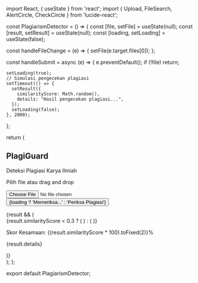 import React, { useState } from 'react';
import { Upload, FileSearch, AlertCircle, CheckCircle } from 'lucide-react';

const PlagiarismDetector = () => {
  const [file, setFile] = useState(null);
  const [result, setResult] = useState(null);
  const [loading, setLoading] = useState(false);

  const handleFileChange = (e) => {
    setFile(e.target.files[0]);
  };

  const handleSubmit = async (e) => {
    e.preventDefault();
    if (!file) return;

    setLoading(true);
    // Simulasi pengecekan plagiasi
    setTimeout(() => {
      setResult({
        similarityScore: Math.random(),
        details: "Hasil pengecekan plagiasi...",
      });
      setLoading(false);
    }, 2000);
  };

  return (
    <div className="min-h-screen bg-gray-100 py-6 flex flex-col justify-center sm:py-12">
      <div className="relative py-3 sm:max-w-xl sm:mx-auto">
        <div className="absolute inset-0 bg-gradient-to-r from-cyan-400 to-light-blue-500 shadow-lg transform -skew-y-6 sm:skew-y-0 sm:-rotate-6 sm:rounded-3xl"></div>
        <div className="relative px-4 py-10 bg-white shadow-lg sm:rounded-3xl sm:p-20">
          <div className="max-w-md mx-auto">
            <div className="flex items-center space-x-5">
              <div className="h-14 w-14 bg-yellow-200 rounded-full flex items-center justify-center">
                <FileSearch size={28} className="text-yellow-500" />
              </div>
              <div className="block pl-2 font-semibold text-xl self-start text-gray-700">
                <h2 className="leading-relaxed">PlagiGuard</h2>
                <p className="text-sm text-gray-500 font-normal leading-relaxed">Deteksi Plagiasi Karya Ilmiah</p>
              </div>
            </div>
            <div className="divide-y divide-gray-200">
              <div className="py-8 text-base leading-6 space-y-4 text-gray-700 sm:text-lg sm:leading-7">
                <form onSubmit={handleSubmit} className="space-y-4">
                  <div className="flex items-center justify-center w-full">
                    <label className="flex flex-col rounded-lg border-4 border-dashed w-full h-60 p-10 group text-center">
                      <div className="h-full w-full text-center flex flex-col items-center justify-center">
                        <Upload className="w-10 h-10 text-blue-400 group-hover:text-blue-600" />
                        <p className="pointer-none text-gray-500 ">
                          <span className="text-blue-500 hover:underline">Pilih file</span> atau drag and drop
                        </p>
                      </div>
                      <input type="file" className="hidden" onChange={handleFileChange} />
                    </label>
                  </div>
                  <button type="submit" className="w-full flex justify-center py-2 px-4 border border-transparent rounded-md shadow-sm text-sm font-medium text-white bg-indigo-600 hover:bg-indigo-700 focus:outline-none focus:ring-2 focus:ring-offset-2 focus:ring-indigo-500">
                    {loading ? 'Memeriksa...' : 'Periksa Plagiasi'}
                  </button>
                </form>
              </div>
              {result && (
                <div className="py-8 text-base leading-6 space-y-4 text-gray-700 sm:text-lg sm:leading-7">
                  <div className="flex items-center space-x-2">
                    {result.similarityScore < 0.3 ? (
                      <CheckCircle className="text-green-500" />
                    ) : (
                      <AlertCircle className="text-red-500" />
                    )}
                    <p>Skor Kesamaan: {(result.similarityScore * 100).toFixed(2)}%</p>
                  </div>
                  <p>{result.details}</p>
                </div>
              )}
            </div>
          </div>
        </div>
      </div>
    </div>
  );
};

export default PlagiarismDetector;

